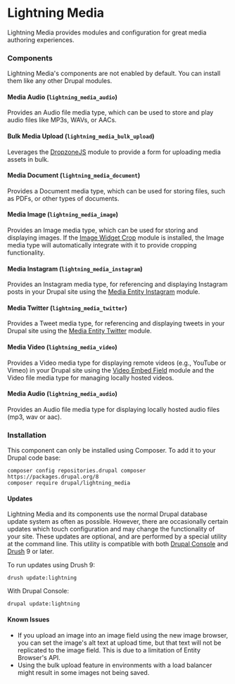 # Lightning Media
Lightning Media provides modules and configuration for great media authoring
experiences.

### Components
Lightning Media's components are not enabled by default. You can install them
like any other Drupal modules.

#### Media Audio (`lightning_media_audio`)
Provides an Audio file media type, which can be used to store and play audio
files like MP3s, WAVs, or AACs.

#### Bulk Media Upload (`lightning_media_bulk_upload`)
Leverages the [DropzoneJS](https://drupal.org/project/dropzonejs) module to
provide a form for uploading media assets in bulk.

#### Media Document (`lightning_media_document`)
Provides a Document media type, which can be used for storing files, such as
PDFs, or other types of documents.

#### Media Image (`lightning_media_image`)
Provides an Image media type, which can be used for storing and displaying
images. If the [Image Widget Crop](https://drupal.org/project/image_widget_crop)
module is installed, the Image media type will automatically integrate with
it to provide cropping functionality.

#### Media Instagram (`lightning_media_instagram`)
Provides an Instagram media type, for referencing and displaying Instagram
posts in your Drupal site using the
[Media Entity Instagram](https://drupal.org/project/media_entity_instagram)
module.

#### Media Twitter (`lightning_media_twitter`)
Provides a Tweet media type, for referencing and displaying tweets in your
Drupal site using the
[Media Entity Twitter](https://drupal.org/project/media_entity_twitter)
module.

#### Media Video (`lightning_media_video`)
Provides a Video media type for displaying remote videos (e.g., YouTube or
Vimeo) in your Drupal site using the
[Video Embed Field](https://drupal.org/project/video_embed_field) module and the
Video file media type for managing locally hosted videos.

#### Media Audio (`lightning_media_audio`)
Provides an Audio file media type for displaying locally hosted audio files
(mp3, wav or aac).

### Installation
This component can only be installed using Composer. To add it to your Drupal
code base:

```
composer config repositories.drupal composer https://packages.drupal.org/8
composer require drupal/lightning_media
```

#### Updates
Lightning Media and its components use the normal Drupal database update system
as often as possible. However, there are occasionally certain updates which
touch configuration and may change the functionality of your site. These updates
are optional, and are performed by a special utility at the command line. This
utility is compatible with both
[Drupal Console](https://github.com/hechoendrupal/drupal-console) and
[Drush](https://drush.org) 9 or later.

To run updates using Drush 9:

`
drush update:lightning
`

With Drupal Console:

`
drupal update:lightning
`

#### Known Issues
* If you upload an image into an image field using the new image browser, you
  can set the image's alt text at upload time, but that text will not be
  replicated to the image field. This is due to a limitation of Entity Browser's
  API.
* Using the bulk upload feature in environments with a load balancer might
  result in some images not being saved.
